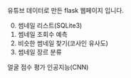 유튜브 데이터로 만든 flask 웹페이지 입니다.

0. 썸네일 리스트(SQLite3)
1. 썸네일 조회수 예측
2. 비슷한 썸네일 찾기(코사인 유사도)
3. 썸네일 장르 분류

얼굴 점수 평가 인공지능(CNN)
